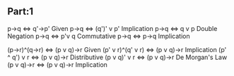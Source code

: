 ## Part:1

p->q <=> q'->p'       Given
p->q <=> (q')' v p'	  Implication
p->q <=> q v p	      Double Negation
p->q <=> p'v q        Commutative
p->q <=> p->q	        Implication


(p->r)^(q->r)	    <=>	(p v q)->r	Given
(p' v r)^(q' v r)	<=>	(p v q)->r  Implication
(p' ^ q') v r	    <=>	(p v q)->r  Distributive
(p v q)' v r      <=>	(p v q)->r  De Morgan's Law
(p v q)->r        <=>	(p v q)->r	Implication
